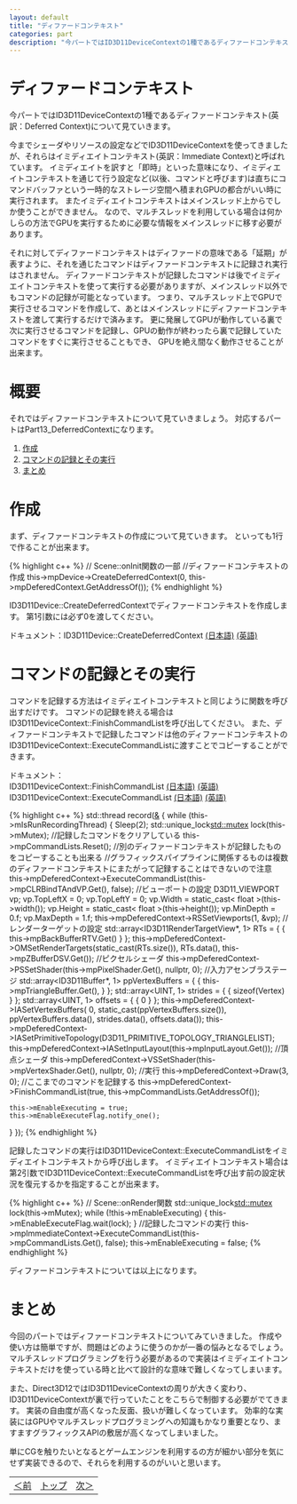 ```yaml
---
layout: default
title: "ディファードコンテキスト"
categories: part
description: "今パートではID3D11DeviceContextの1種であるディファードコンテキスト(英訳：Deferred Context)について見ていきます。"
---
```

<h1 class="under-bar">ディファードコンテキスト</h1>

今パートでは<span class="keyward">ID3D11DeviceContext</span>の1種であるディファードコンテキスト(英訳：Deferred Context)について見ていきます。

今までシェーダやリソースの設定などで<span class="keyward">ID3D11DeviceContext</span>を使ってきましたが、それらはイミディエイトコンテキスト(英訳：Immediate Context)と呼ばれています。
<span class="important">イミディエイトを訳すと「即時」といった意味になり、イミディエイトコンテキストを通じて行う設定など(以後、コマンドと呼びます)は直ちにコマンドバッファという一時的なストレージ空間へ積まれGPUの都合がいい時に実行されます。</span>
<span class="important">またイミディエイトコンテキストはメインスレッド上からでしか使うことができません。</span>
なので、マルチスレッドを利用している場合は何かしらの方法でGPUを実行するために必要な情報をメインスレッドに移す必要があります。

<span class="important">それに対してディファードコンテキストはディファードの意味である「延期」が表すように、それを通じたコマンドはディファードコンテキストに記録され実行はされません。</span>
<span class="important">ディファードコンテキストが記録したコマンドは後でイミディエイトコンテキストを使って実行する必要がありますが、メインスレッド以外でもコマンドの記録が可能となっています。</span>
つまり、マルチスレッド上でGPUで実行させるコマンドを作成して、あとはメインスレッドにディファードコンテキストを渡して実行するだけで済みます。
<span class="important">更に発展してGPUが動作している裏で次に実行させるコマンドを記録し、GPUの動作が終わったら裏で記録していたコマンドをすぐに実行させることもでき、
GPUを絶え間なく動作させることが出来ます。</span>


<h1 class="under-bar">概要</h1>
それではディファードコンテキストについて見ていきましょう。
対応するパートは<span class="important">Part13_DeferredContext</span>になります。

<div class="summary">
  <ol>
    <li><a href="#CREATE">作成</a></li>
    <li><a href="#USED">コマンドの記録とその実行</a></li>
    <li><a href="#SUMMARY">まとめ</a></li>
  </ol>
</div>

<a name="CREATE"></a>
<h1 class="under-bar">作成</h1>
まず、ディファードコンテキストの作成について見ていきます。
といっても1行で作ることが出来ます。

{% highlight c++ %}
// Scene::onInit関数の一部
//ディファードコンテキストの作成
this->mpDevice->CreateDeferredContext(0, this->mpDeferedContext.GetAddressOf());
{% endhighlight %}

<span class="keyward">ID3D11Device::CreateDeferredContext</span>でディファードコンテキストを作成します。
<span class="important">第1引数には必ず0を渡してください。</span>

ドキュメント：<span class="keyward">ID3D11Device::CreateDeferredContext</span>
[(日本語)][CreateDeferredContext_JP]
[(英語)][CreateDeferredContext_EN]

[CreateDeferredContext_JP]:https://msdn.microsoft.com/ja-jp/library/ee419788(v=vs.85).aspx
[CreateDeferredContext_EN]:https://msdn.microsoft.com/en-us/library/windows/desktop/ff476505(v=vs.85).aspx

<a name="USED"></a>
<h1 class="under-bar">コマンドの記録とその実行</h1>

<span class="important">コマンドを記録する方法はイミディエイトコンテキストと同じように関数を呼び出すだけです。</span>
コマンドの記録を終える場合は<span class="keyward">ID3D11DeviceContext::FinishCommandList</span>を呼び出してください。
<span class="important">また、ディファードコンテキストで記録したコマンドは他のディファードコンテキストの<span class="keyward">ID3D11DeviceContext::ExecuteCommandList</span>に渡すことでコピーすることができます。</span>

ドキュメント：
<br><span class="keyward">ID3D11DeviceContext::FinishCommandList</span>
[(日本語)][FinishCommandList_JP]
[(英語)][FinishCommandList_EN]
<br><span class="keyward">ID3D11DeviceContext::ExecuteCommandList</span>
[(日本語)][ExecuteCommandList_JP]
[(英語)][ExecuteCommandList_EN]

[FinishCommandList_JP]:https://msdn.microsoft.com/ja-jp/library/ee419627(v=vs.85).aspx
[FinishCommandList_EN]:https://msdn.microsoft.com/en-us/library/windows/desktop/ff476424(v=vs.85).aspx
[ExecuteCommandList_JP]:https://msdn.microsoft.com/ja-jp/library/ee419626(v=vs.85).aspx
[ExecuteCommandList_EN]:https://msdn.microsoft.com/en-us/library/windows/desktop/ff476423(v=vs.85).aspx

{% highlight c++ %}
std::thread record([&]() {
  while (this->mIsRunRecordingThread) {
    Sleep(2);
    std::unique_lock<std::mutex> lock(this->mMutex);
    //記録したコマンドをクリアしている
    this->mpCommandLists.Reset();
    //別のディファードコンテキストが記録したものをコピーすることも出来る
    //グラフィックスパイプラインに関係するものは複数のディファードコンテキストにまたがって記録することはできないので注意
    this->mpDeferedContext->ExecuteCommandList(this->mpCLRBindTAndVP.Get(), false);
    //ビューポートの設定
    D3D11_VIEWPORT vp;
    vp.TopLeftX = 0;
    vp.TopLeftY = 0;
    vp.Width = static_cast< float >(this->width());
    vp.Height = static_cast< float >(this->height());
    vp.MinDepth = 0.f;
    vp.MaxDepth = 1.f;
    this->mpDeferedContext->RSSetViewports(1, &vp);
    //レンダーターゲットの設定
    std::array<ID3D11RenderTargetView*, 1> RTs = { {
      this->mpBackBufferRTV.Get()
    } };
    this->mpDeferedContext->OMSetRenderTargets(static_cast<UINT>(RTs.size()), RTs.data(), this->mpZBufferDSV.Get());
    //ピクセルシェーダ
    this->mpDeferedContext->PSSetShader(this->mpPixelShader.Get(), nullptr, 0);
    //入力アセンブラステージ
    std::array<ID3D11Buffer*, 1> ppVertexBuffers = { {
      this->mpTriangleBuffer.Get(),
    } };
    std::array<UINT, 1> strides = { { sizeof(Vertex) } };
    std::array<UINT, 1> offsets = { { 0 } };
    this->mpDeferedContext->IASetVertexBuffers(
      0,
      static_cast<UINT>(ppVertexBuffers.size()),
      ppVertexBuffers.data(),
      strides.data(),
      offsets.data());
    this->mpDeferedContext->IASetPrimitiveTopology(D3D11_PRIMITIVE_TOPOLOGY_TRIANGLELIST);
    this->mpDeferedContext->IASetInputLayout(this->mpInputLayout.Get());
    //頂点シェーダ
    this->mpDeferedContext->VSSetShader(this->mpVertexShader.Get(), nullptr, 0);
    //実行
    this->mpDeferedContext->Draw(3, 0);
    //ここまでのコマンドを記録する
    this->mpDeferedContext->FinishCommandList(true, this->mpCommandLists.GetAddressOf());

    this->mEnableExecuting = true;
    this->mEnableExecuteFlag.notify_one();
  }
});
{% endhighlight %}

<span class="important">記録したコマンドの実行は<span class="keyward">ID3D11DeviceContext::ExecuteCommandList</span>をイミディエイトコンテキストから呼び出します。</span>
イミディエイトコンテキスト場合は第2引数で<span class="keyward">ID3D11DeviceContext::ExecuteCommandList</span>を呼び出す前の設定状況を復元するかを指定することが出来ます。

{% highlight c++ %}
// Scene::onRender関数
std::unique_lock<std::mutex> lock(this->mMutex);
while (!this->mEnableExecuting) {
  this->mEnableExecuteFlag.wait(lock);
}
//記録したコマンドの実行
this->mpImmediateContext->ExecuteCommandList(this->mpCommandLists.Get(), false);
this->mEnableExecuting = false;
{% endhighlight %}

ディファードコンテキストについては以上になります。

<a name="SUMMARY"></a>
<h1 class="under-bar">まとめ</h1>

今回のパートではディファードコンテキストについてみていきました。
作成や使い方は簡単ですが、問題はどのように使うのかが一番の悩みとなるでしょう。
マルチスレッドプログラミングを行う必要があるので実装はイミディエイトコンテキストだけを使っている時と比べて設計的な意味で難しくなってしまいます。

また、Direct3D12では<span class="keyward">ID3D11DeviceContext</span>の周りが大きく変わり、<span class="keyward">ID3D11DeviceContext</span>が裏で行っていたことをこちらで制御する必要がでてきます。
実装の自由度が高くなった反面、扱いが難しくなっています。
効率的な実装にはGPUやマルチスレッドプログラミングへの知識もかなり重要となり、ますますグラフィックスAPIの敷居が高くなってしまいました。

単にCGを触りたいとなるとゲームエンジンを利用するの方が細かい部分を気にせず実装できるので、それらを利用するのがいいと思います。

<table class="table table-condensed">
  <tbody>
    <tr>
      <td class="left"><a href="{% if site.github.url %}{{ site.github.url }}{% else %}{{ "/" | prepend: site.url }}{% endif %}part/tessellation">＜前</a></td>
      <td class="center"><a href="{% if site.github.url %}{{ site.github.url }}{% else %}{{ "/" | prepend: site.url }}{% endif %}">トップ</a></td>
      <td class="right"><a href="{% if site.github.url %}{{ site.github.url }}{% else %}{{ "/" | prepend: site.url }}{% endif %}part/query">次＞</a></td>
    </tr>
  </tbody>
</table>
